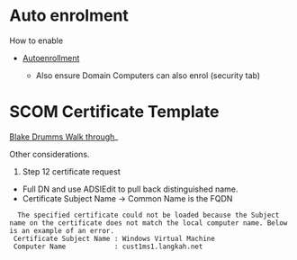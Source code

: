 # Auto enrolment
How to enable
- [Autoenrollment](https://docs.cyberark.com/Idaptive/Latest/en/Content/CoreServices/Connector/UserComputerCerts.htm?TocPath=Administrator%7CConfigure%20MFA%7CManage%20AD%20certificates%20in%20devices%7C_____1#:~:text=To%20enable%20the%20Certificate%20enrollment%20policy%20for%20user%20certificates%20expand,Click%20OK)

  - Also ensure Domain Computers can also enrol (security tab)

# SCOM Certificate Template
[Blake Drumms Walk through](https://blakedrumm.com/blog/create-operations-manager-certificate-template/)_

Other considerations.
1. Step 12 certificate request
- Full DN and use ADSIEdit to pull back distinguished name.
- Certificate Subject Name -> Common Name is the FQDN
```
  The specified certificate could not be loaded because the Subject name on the certificate does not match the local computer name. Below is an example of an error.
 Certificate Subject Name : Windows Virtual Machine
 Computer Name            : cust1ms1.langkah.net
```
